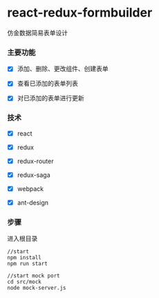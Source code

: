 # react-redux-formbuilder
仿金数据简易表单设计



### 主要功能

- [x] 添加、删除、更改组件、创建表单
- [x] 查看已添加的表单列表
- [x] 对已添加的表单进行更新



### 技术

- [x] react
- [x] redux
- [x] redux-router
- [x] redux-saga
- [x] webpack
- [x] ant-design



### 步骤

进入根目录

```Node
//start
npm install
npm run start

//start mock port
cd src/mock
node mock-server.js
```


